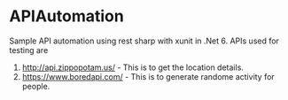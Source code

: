 # APIAutomation
Sample API automation using rest sharp with xunit in .Net 6.
APIs used for testing are 
1. http://api.zippopotam.us/ - This is to get the location details. 
2. https://www.boredapi.com/ - This is to generate randome activity for people.
